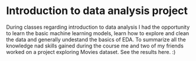 # Introduction to data analysis project
During classes regarding introduction to data analysis I had the opportunity to learn the basic machine learning models, learn how to explore and clean the data and generally undestand the basics of EDA.
To summarize all the knowledge nad skills gained during the course me and two of my friends worked on a project exploring Movies dataset. See the results here. :)

